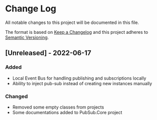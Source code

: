 # Change Log

All notable changes to this project will be documented in this file.

The format is based on [Keep a Changelog](http://keepachangelog.com/)
and this project adheres to [Semantic Versioning](http://semver.org/).

## [Unreleased] - 2022-06-17

### Added

- Local Event Bus for handling publishing and subscriptions locally
- Ability to inject pub-sub instead of creating new instances manually

### Changed

- Removed some empty classes from projects
- Some documentations added to PubSub.Core project